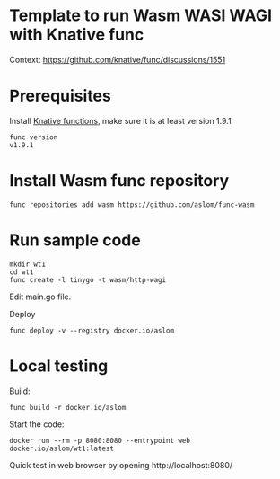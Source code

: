 # Template to run Wasm WASI WAGI with Knative func


Context:
https://github.com/knative/func/discussions/1551

# Prerequisites

Install [Knative functions](https://knative.dev/docs/functions/install-func/), make sure it is at least version 1.9.1

```
func version​
v1.9.1​
```

# Install Wasm func repository

```
func repositories add wasm https://github.com/aslom/func-wasm
```

# Run sample code

```
mkdir wt1 
cd wt1
func create -l tinygo -t wasm/http-wagi
```

Edit main.go file.

Deploy

```
func deploy -v --registry docker.io/aslom
```

# Local testing

Build:

```
func build -r docker.io/aslom
```

Start the code:

```
docker run --rm -p 8080:8080 --entrypoint web docker.io/aslom/wt1:latest
```

Quick test in web browser by opening http://localhost:8080/




